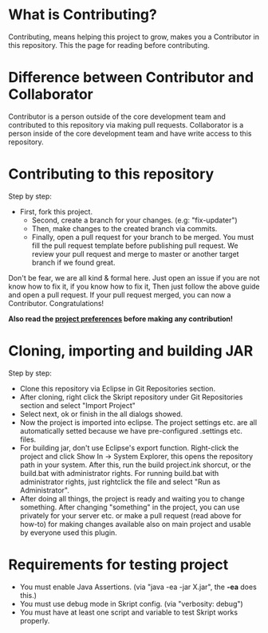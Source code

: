 # What is Contributing?
Contributing, means helping this project to grow, makes you a Contributor in this repository. This the page for reading before contributing.

# Difference between Contributor and Collaborator
Contributor is a person outside of the core development team and contributed to this repository via making pull requests.
Collaborator is a person inside of the core development team and have write access to this repository.

# Contributing to this repository
Step by step:
* First, fork this project.
  * Second, create a branch for your changes. (e.g: "fix-updater")
  * Then, make changes to the created branch via commits.
  * Finally, open a pull request for your branch to be merged.
You must fill the pull request template before publishing pull request.
We review your pull request and merge to master or another target branch if we found great.

Don't be fear, we are all kind & formal here. Just open an issue if you are not know how to fix it, if you know how to fix it,
Then just follow the above guide and open a pull request. If your pull request merged, you can now a Contributor. Congratulations!

**Also read the <a href="https://github.com/LifeMC/LifeSkript/blob/master/PROJECT_PREFERENCES.md">project preferences</a> before making any contribution!**

# Cloning, importing and building JAR
Step by step:
* Clone this repository via Eclipse in Git Repositories section.
* After cloning, right click the Skript repository under Git Repositories section and select "Import Project"
* Select next, ok or finish in the all dialogs showed.
* Now the project is imported into eclipse. The project settings etc. are all automatically setted because we have pre-configured .settings etc. files.
* For building jar, don't use Eclipse's export function. Right-click the project and click Show In -> System Explorer, this opens the repository path in your system. After this, run the build project.ink shorcut, or the build.bat with administrator rights. For running build.bat with administrator rights, just rightclick the file and select "Run as Administrator".
* After doing all things, the project is ready and waiting you to change something. After changing "something" in the project, you can use privately for your server etc. or make a pull request (read above for how-to) for making changes available also on main project and usable by everyone used this plugin.

# Requirements for testing project
* You must enable Java Assertions. (via "java -ea -jar X.jar", the **-ea** does this.)
* You must use debug mode in Skript config. (via "verbosity: debug")
* You must have at least one script and variable to test Skript works properly.
